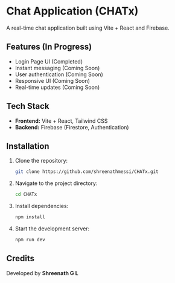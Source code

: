 # Chat Application (CHATx)

A real-time chat application built using Vite + React and Firebase.

## Features (In Progress)
- Login Page UI (Completed)
- Instant messaging (Coming Soon)
- User authentication (Coming Soon)
- Responsive UI (Coming Soon)
- Real-time updates (Coming Soon)

## Tech Stack
- **Frontend:** Vite + React, Tailwind CSS
- **Backend:** Firebase (Firestore, Authentication)

## Installation
1. Clone the repository:
   ```sh
   git clone https://github.com/shreenathmessi/CHATx.git
   ```
2. Navigate to the project directory:
   ```sh
   cd CHATx
   ```
3. Install dependencies:
   ```sh
   npm install
   ```
4. Start the development server:
   ```sh
   npm run dev
   ```

## Credits
Developed by **Shreenath G L**

